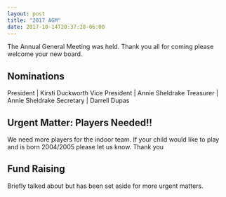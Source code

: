 ```yaml
---
layout: post
title: "2017 AGM"
date: 2017-10-14T20:37:28-06:00
---
```


The Annual General Meeting was held. Thank you all for coming please welcome your new board.

## Nominations

President | Kirsti Duckworth
Vice President    | Annie Sheldrake
Treasurer | Annie Sheldrake
Secretary | Darrell Dupas

## Urgent Matter: Players Needed!!

We need more players for the indoor team. If your child would like to play and is born 2004/2005 please let us know. Thank you

## Fund Raising

Briefly talked about but has been set aside for more urgent matters.


